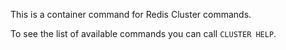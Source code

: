 This is a container command for Redis Cluster commands.

To see the list of available commands you can call `CLUSTER HELP`.

